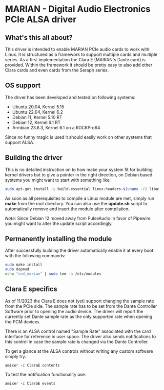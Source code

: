 # MARIAN - Digital Audio Electronics PCIe ALSA driver

## What's this all about?
This driver is intended to enable MARIAN PCIe audio cards to work with Linux.
It is structured as a framework to support multiple cards and multiple series.
As a first implementation the Clara E (MARIAN's Dante card) is provided. Within
the framework it should be pretty easy to also add other Clara cards and even
cards from the Seraph series.

## OS support
The driver has been developed and tested on following systems:
* Ubuntu 20.04, Kernel 5.15
* Ubuntu 22.04, Kernel 6.2
* Debian 11, Kernel 5.10 RT
* Debian 12, Kernel 6.1 RT
* Armbian 23.8.3, Kernel 6.1 on a ROCKPro64

Since no funny magic is used it should easily work on other systems
that support ALSA.

## Building the driver
This is no detailed instruction on to how make your system fit for building
kernel drivers but to give a pointer in the right direction, on Debian based
systems you might want to start with something like:
```bash
sudo apt-get install -y build-essential linux-headers-$(uname -r) libasound2-dev
```
As soon as all prerequisites to compile a Linux module are met, simply run
**make** from the root directory. You can also use the **update.sh** script to
automatically remove and insert the module after compilation.

_Note_: Since Debian 12 moved away from PulseAudio in favor of Pipewire you
might want to alter the update script accordingly.

## Permanently installing the module
After successfully building the driver automatically enable it at every boot
with the following commands:
```bash
sudo make install
sudo depmod
echo "snd_marian" | sudo tee -a /etc/modules
```

## Clara E specifics
As of 11/2023 the Clara E does not (yet) support changing the sample rate from
the PCIe side. The sample rate has to be set from the Dante Controller Software
prior to opening the audio device. The driver will report the currently set
Dante sample rate as the only supported rate when opening the PCM devices.

There is an ALSA control named "Sample Rate" associated with the card interface
for reference in user space. The driver also sends notifications to this control
in case the sample rate is changed via the Dante Controller.

To get a glance at the ALSA controls without writing any custom software simply
try:
```shell
amixer -c ClaraE contents
```
To test the notification functionality use:
```shell
amixer -c ClaraE events
```
